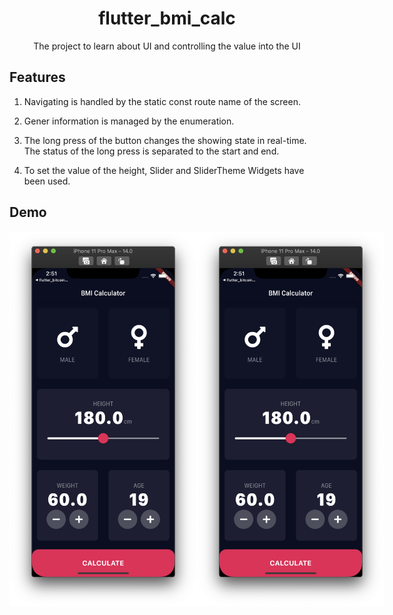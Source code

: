 <h1 align="center">flutter_bmi_calc</h1>
<div align="center">
    The project to learn about UI and controlling the value into the UI
</div>

## Features

1. Navigating is handled by the static const route name of the screen.

2. Gener information is managed by the enumeration.

3. The long press of the button changes the showing state in real-time. The status of the long press is separated to the start and end.

4. To set the value of the height, Slider and SliderTheme Widgets have been used.

## Demo

<div style="display:flex" align="center">
    <img src="images/1.png" alt="1" width="300"/>
    <img src="images/1.png" alt="1" width="300"/>
</div>
